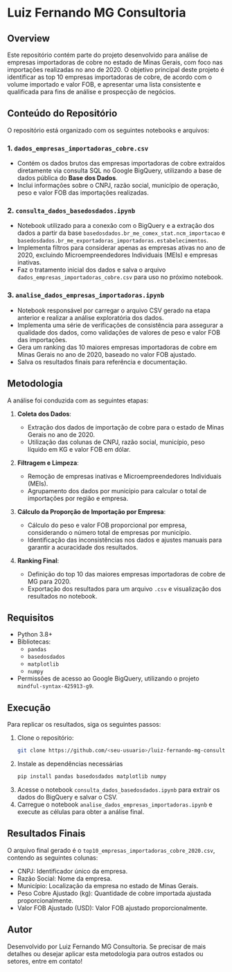 # Luiz Fernando MG Consultoria

## Overview

Este repositório contém parte  do projeto desenvolvido para análise de empresas importadoras de cobre no estado de Minas Gerais, com foco nas importações realizadas no ano de 2020. O objetivo principal deste projeto é identificar as top 10 empresas importadoras de cobre, de acordo com o volume importado e valor FOB, e apresentar uma lista consistente e qualificada para fins de análise e prospecção de negócios.

## Conteúdo do Repositório

O repositório está organizado com os seguintes notebooks e arquivos:

### 1. **`dados_empresas_importadoras_cobre.csv`**
- Contém os dados brutos das empresas importadoras de cobre extraídos diretamente via consulta SQL no Google BigQuery, utilizando a base de dados pública do **Base dos Dados**.
- Inclui informações sobre o CNPJ, razão social, município de operação, peso e valor FOB das importações realizadas.

### 2. **`consulta_dados_basedosdados.ipynb`**
- Notebook utilizado para a conexão com o BigQuery e a extração dos dados a partir da base `basedosdados.br_me_comex_stat.ncm_importacao` e `basedosdados.br_me_exportadoras_importadoras.estabelecimentos`.
- Implementa filtros para considerar apenas as empresas ativas no ano de 2020, excluindo Microempreendedores Individuais (MEIs) e empresas inativas.
- Faz o tratamento inicial dos dados e salva o arquivo `dados_empresas_importadoras_cobre.csv` para uso no próximo notebook.

### 3. **`analise_dados_empresas_importadoras.ipynb`**
- Notebook responsável por carregar o arquivo CSV gerado na etapa anterior e realizar a análise exploratória dos dados.
- Implementa uma série de verificações de consistência para assegurar a qualidade dos dados, como validações de valores de peso e valor FOB das importações.
- Gera um ranking das 10 maiores empresas importadoras de cobre em Minas Gerais no ano de 2020, baseado no valor FOB ajustado.
- Salva os resultados finais para referência e documentação.

## Metodologia

A análise foi conduzida com as seguintes etapas:

1. **Coleta dos Dados**:
   - Extração dos dados de importação de cobre para o estado de Minas Gerais no ano de 2020.
   - Utilização das colunas de CNPJ, razão social, município, peso líquido em KG e valor FOB em dólar.

2. **Filtragem e Limpeza**:
   - Remoção de empresas inativas e Microempreendedores Individuais (MEIs).
   - Agrupamento dos dados por município para calcular o total de importações por região e empresa.

3. **Cálculo da Proporção de Importação por Empresa**:
   - Cálculo do peso e valor FOB proporcional por empresa, considerando o número total de empresas por município.
   - Identificação das inconsistências nos dados e ajustes manuais para garantir a acuracidade dos resultados.

4. **Ranking Final**:
   - Definição do top 10 das maiores empresas importadoras de cobre de MG para 2020.
   - Exportação dos resultados para um arquivo `.csv` e visualização dos resultados no notebook.

## Requisitos

- Python 3.8+
- Bibliotecas:
  - `pandas`
  - `basedosdados`
  - `matplotlib`
  - `numpy`
- Permissões de acesso ao Google BigQuery, utilizando o projeto `mindful-syntax-425913-g9`.

## Execução

Para replicar os resultados, siga os seguintes passos:

1. Clone o repositório:
   ```bash
   git clone https://github.com/<seu-usuario>/luiz-fernando-mg-consultoria.git

2. Instale as dependências necessárias
   ```bash
   pip install pandas basedosdados matplotlib numpy

3. Acesse o notebook ```consulta_dados_basedosdados.ipynb``` para extrair os dados do BigQuery e salvar o CSV.
4. Carregue o notebook ```analise_dados_empresas_importadoras.ipynb``` e execute as células para obter a análise final.

## Resultados Finais

O arquivo final gerado é o ```top10_empresas_importadoras_cobre_2020.csv```, contendo as seguintes colunas:
* CNPJ: Identificador único da empresa.
* Razão Social: Nome da empresa.
* Município: Localização da empresa no estado de Minas Gerais.
* Peso Cobre Ajustado (kg): Quantidade de cobre importada ajustada proporcionalmente.
* Valor FOB Ajustado (USD): Valor FOB ajustado proporcionalmente.

## Autor
Desenvolvido por Luiz Fernando MG Consultoria. Se precisar de mais detalhes ou desejar aplicar esta metodologia para outros estados ou setores, entre em contato!



